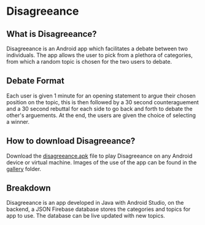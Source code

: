 # Disagreeance

## What is Disagreeance?
Disagreeance is an Android app which facilitates a debate between two individuals. The app allows the user to pick from a plethora of categories, from which a random topic is chosen for the two users to debate.

## Debate Format
Each user is given 1 minute for an opening statement to argue their chosen position on the topic, this is then followed by a 30 second counteraguement and a 30 second rebuttal for each side to go back and forth to debate the other's arguements. At the end, the users are given the choice of selecting a winner.

## How to download Disagreeance?
Download the [disagreeance.apk](https://github.com/janifkader/Disagreeance-App/raw/master/disagreeance.apk) file to play Disagreeance on any Android device or virtual machine. Images of the use of the app can be found in the [gallery](/gallery) folder.

## Breakdown
Disagreeance is an app developed in Java with Android Studio, on the backend, a JSON Firebase database stores the categories and topics for app to use. The database can be live updated with new topics.
